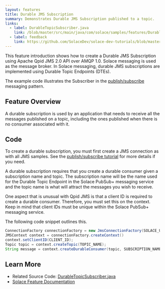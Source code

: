 ```yaml
---
layout: features
title: Durable JMS Subscription
summary: Demonstrates Durable JMS Subscription published to a topic.
links:
  - label: DurableTopicSubscriber.java
    link: /blob/master/src/main/java/com/solace/samples/features/DurableTopicSubscriber.java
  - label: feedback
    link: https://github.com/SolaceDev/solace-dev-tutorials/blob/master/src/pages/tutorials/java-amqp-qpid-jms2/durable-topic-subscriber.md
---
```


This feature introduction shows how to create a Durable JMS Subscription using Apache Qpid JMS 2.0 API over AMQP 1.0. Solace messaging is used as the message broker. In Solace messaging, durable JMS subscriptions are implemented using Durable Topic Endpoints (DTEs).

The example code illustrates the Subscriber in the [publish/subscribe](../publish-subscribe/) messaging pattern.

## Feature Overview

A durable subscription is used by an application that needs to receive all the messages published on a topic, including the ones published when there is
no consumer associated with it.

## Code

To create a durable subscription, you must first create a JMS connection as with all JMS samples. See the [publish/subscribe tutorial](../publish-subscribe/) for more details if you need.

A durable subscription requires that you create a durable consumer given a subscription name and topic. The subscription name will be the name used for the Durable Topic Endpoint in the Solace PubSub+ messaging service and the topic name is what will attract the messages you wish to receive.

One aspect that is unusual with Qpid JMS is that a client ID is required to create a durable consumer. Therefore, you must set this on the context. Keep in mind that client IDs must be unique within the Solace PubSub+ messaging service.

The following code snippet outlines this.

```java
ConnectionFactory connectionFactory = new JmsConnectionFactory(SOLACE_USERNAME, SOLACE_PASSWORD, SOLACE_HOST);
JMSContext context = connectionFactory.createContext()
context.setClientID(CLIENT_ID);
Topic topic = context.createTopic(TOPIC_NAME);
String message = context.createDurableConsumer(topic, SUBSCRIPTION_NAME).receiveBody(String.class);
```

## Learn More

- Related Source Code: [DurableTopicSubscriber.java](https://github.com/SolaceSamples/solace-samples-amqp-qpid-jms2/blob/master/src/main/java/com/solace/samples/features/DurableTopicSubscriber.java)
- [Solace Feature Documentation](https://docs.solace.com/Solace-JMS-API/Creating-Durable-Topic-S.htm)
